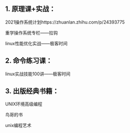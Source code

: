 ## 1. 原理课+实战：

2021操作系统计划https://zhuanlan.zhihu.com/p/24393775

重学操作系统专栏——拉钩

linux性能优化实战——极客时间





## 2. 命令练习课：

linux实战技能100讲——极客时间





## 3. 出版经典书籍：

UNIX环境高级编程

鸟哥的书



unix编程艺术